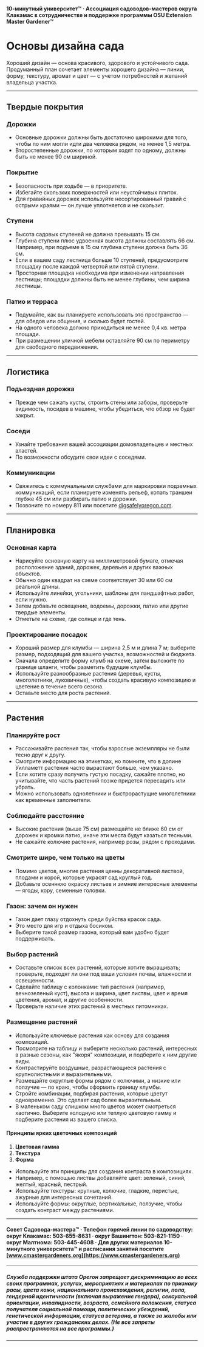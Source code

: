 #### 10-минутный университет™ · Ассоциация садоводов-мастеров округа Клакамас в сотрудничестве и поддержке программы OSU Extension Master Gardener™

# Основы дизайна сада

Хороший дизайн — основа красивого, здорового и устойчивого сада. Продуманный план сочетает элементы хорошего дизайна — линии, форму, текстуру, аромат и цвет — с учетом потребностей и желаний владельца участка.

---

## Твердые покрытия

### Дорожки

- Основные дорожки должны быть достаточно широкими для того, чтобы по ним могли идти два человека рядом, не менее 1,5 метра.
- Второстепенные дорожки, по которым ходят по одному, должны быть не менее 90 см шириной.

### Покрытие

- Безопасность при ходьбе — в приоритете.
- Избегайте скользких поверхностей или неустойчивых плиток.
- Для гравийных дорожек используйте несортированный гравий с острыми краями — он лучше уплотняется и не скользит.

### Ступени

- Высота садовых ступеней не должна превышать 15 см.
- Глубина ступени плюс удвоенная высота должны составлять 66 см. Например, при подъеме в 15 см глубина ступени должна быть 36 см.
- Если в вашем саду лестница больше 10 ступеней, предусмотрите площадку после каждой четвертой или пятой ступени.
- Просторная площадка необходима при изменении направления лестницы; площадки должны быть не менее глубины, чем ширина лестницы.

### Патио и терраса

- Подумайте, как вы планируете использовать это пространство — для обедов или общения, и сколько будет гостей.
- На одного человека должно приходиться не менее 0,4 кв. метра площади.
- При размещении уличной мебели оставляйте 90 см по периметру для свободного передвижения.

---

## Логистика

### Подъездная дорожка

- Прежде чем сажать кусты, строить стены или заборы, проверьте видимость, посидев в машине, чтобы убедиться, что обзор не будет закрыт.

### Соседи

- Узнайте требования вашей ассоциации домовладельцев и местных властей.
- По возможности обсудите свои идеи с соседями.

### Коммуникации

- Свяжитесь с коммунальными службами для маркировки подземных коммуникаций, если планируете изменять рельеф, копать траншеи глубже 45 см или разбирать патио и дорожки.
- Позвоните по номеру 811 или посетите [digsafelyoregon.com](https://digsafelyoregon.com).

---

## Планировка

### Основная карта

- Нарисуйте основную карту на миллиметровой бумаге, отмечая расположение зданий, дорожек, деревьев и других важных объектов.
- Обычно один квадрат на схеме соответствует 30 или 60 см реальной длины.
- Используйте линейки, угольники, шаблоны для ландшафтных работ, если нужно.
- Затем добавьте освещение, водоемы, дорожки, патио или другие твердые элементы.
- Отметьте на схеме, где солнце и где тень.

### Проектирование посадок

- Хороший размер для клумбы — ширина 2,5 м и длина 7 м; выберите размер, подходящий для вашего участка, возможностей и бюджета.
- Сначала определите форму клумб на схеме, затем выложите по границе шланги, чтобы разметить будущие клумбы.
- Используйте разнообразные растения (деревья, кусты, многолетники, луковичные), чтобы создать красивую композицию и цветение в течение всего сезона.
- Оставьте место для роста растений.

---

## Растения

### Планируйте рост

- Рассаживайте растения так, чтобы взрослые экземпляры не были тесно друг к другу.
- Смотрите информацию на этикетках, но помните, что в долине Уилламетт растения часто вырастают больше, чем указано.
- Если хотите сразу получить густую посадку, сажайте плотно, но учитывайте, что часть растений позже придется пересадить или убрать.
- Можно использовать однолетники и быстрорастущие многолетники как временные заполнители.

### Соблюдайте расстояние

- Высокие растения (выше 75 см) размещайте не ближе 60 см от дорожек и кромки патио, иначе эти места будут казаться тесными.
- Не сажайте колючие растения, например розы, рядом с проходами.

### Смотрите шире, чем только на цветы

- Помимо цветов, многие растения ценны декоративной листвой, плодами и корой, которые украсят сад круглый год.
- Добавьте осеннюю окраску листьев и зимние интересные элементы — ягоды, кору, семенные головки.

### Газон: зачем он нужен

- Газон дает глазу отдохнуть среди буйства красок сада.
- Это место для игр и отдыха босиком.
- Выберите такой размер газона, который вам удобно будет поддерживать.

### Выбор растений

- Составьте список всех растений, которые хотите выращивать; проверьте, подходят ли они под ваши условия почвы, влажности и освещенности.
- Сделайте таблицу с колонками: тип растения (например, вечнозеленый куст), высота и ширина, цвет листвы, цвет и время цветения, аромат, и другие особенности.
- Проверьте наличие этих растений в местных питомниках.

### Размещение растений

- Используйте ключевые растения как основу для создания композиций.
- Посмотрите на таблицу и выберите несколько растений, интересных в разные сезоны, как "якоря" композиции, и подберите к ним другие виды.
- Контрастируйте воздушные, разрастающиеся растения с крупнолистными и выразительными.
- Размещайте округлые формы рядом с колючими, а низкие или ползучие — по краю, чтобы оформить границу клумбы.
- Стройте комбинации, подбирая растения, которые цветут одновременно. Это сделает сад более выразительным.
- В маленьком саду слишком много цветов может смотреться хаотично. Выберите холодную или теплую цветовую гамму и подберите растения из вашего списка.

#### Принципы ярких цветочных композиций

1. **Цветовая гамма**
2. **Текстура**
3. **Форма**

- Используйте эти принципы для создания контраста в композициях.
- Например, с помощью листвы добавляйте цвет: зеленый, синий, желтый, красный, пестрый.
- Используйте текстуры: крупные, колючие, гладкие, перистые, ажурные для интересных сочетаний.
- Используйте формы: округлые, вертикальные, ползучие, чтобы создать контраст между растениями.

---

#### Совет Садовода-мастера™ · Телефон горячей линии по садоводству: округ Клакамас: 503-655-8631 · округ Вашингтон: 503-821-1150 · округ Малтнома: 503-445-4608 · Для других материалов 10-минутного университета™ и расписания занятий посетите [www.cmastergardeners.org](https://www.cmastergardeners.org)

---

##### Служба поддержки штата Орегон запрещает дискриминацию во всех своих программах, услугах, мероприятиях и материалах по признаку расы, цвета кожи, национального происхождения, религии, пола, гендерной идентичности (включая выражение гендера), сексуальной ориентации, инвалидности, возраста, семейного положения, статуса получателя социальной помощи, политических убеждений, генетической информации, статуса ветерана, а также за жалобы или участие в других гражданских делах. (Не все запреты распространяются на все программы.)
---
